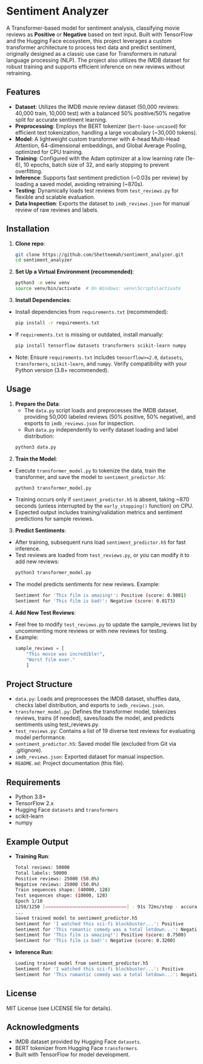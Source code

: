 # Sentiment Analyzer

A Transformer-based model for sentiment analysis, classifying movie reviews as **Positive** or **Negative** based on text input. Built with TensorFlow and the Hugging Face ecosystem, this project leverages a custom transformer architecture to process text data and predict sentiment, originally designed as a classic use case for Transformers in natural language processing (NLP). The project also utilizes the IMDB dataset for robust training and supports efficient inference on new reviews without retraining.

## Features
- **Dataset**: Utilizes the IMDB movie review dataset (50,000 reviews: 40,000 train, 10,000 test) with a balanced 50% positive/50% negative split for accurate sentiment learning.
- **Preprocessing**: Employs the BERT tokenizer (`bert-base-uncased`) for efficient text tokenization, handling a large vocabulary (~30,000 tokens).
- **Model**: A lightweight custom transformer with 4-head Multi-Head Attention, 64-dimensional embeddings, and Global Average Pooling, optimized for CPU training.
- **Training**: Configured with the Adam optimizer at a low learning rate (1e-6), 10 epochs, batch size of 32, and early stopping to prevent overfitting.
- **Inference**: Supports fast sentiment prediction (~0.03s per review) by loading a saved model, avoiding retraining (~870s).
- **Testing**: Dynamically loads test reviews from `test_reviews.py` for flexible and scalable evaluation.
- **Data Inspection**: Exports the dataset to `imdb_reviews.json` for manual review of raw reviews and labels.

## Installation
1. **Clone repo**:
   ```bash
   git clone https://github.com/Shetteemah/sentiment_analyzer.git
   cd sentiment_analyzer

2. **Set Up a Virtual Environment (recommended)**:
    ```bash
    python3 -m venv venv
    source venv/bin/activate  # On Windows: venv\Scripts\activate
    
3. **Install Dependencies**:
- Install dependencies from `requirements.txt` (recommended):
    ```bash
    pip install -r requirements.txt

- If `requirements.txt` is missing or outdated, install manually:
    ```bash
    pip install tensorflow datasets transformers scikit-learn numpy

- Note: Ensure `requirements.txt` includes `tensorflow>=2.0`, `datasets`, `transformers`, `scikit-learn`, and `numpy`. Verify compatibility with your Python version (3.8+ recommended).

## Usage
1. **Prepare the Data**:
    - The `data.py` script loads and preprocesses the IMDB dataset, providing 50,000 labeled reviews (50% positive, 50% negative), and exports to `imdb_reviews.json` for inspection.
    - Run `data.py` independently to verify dataset loading and label distribution:
    ```bash
    python3 data.py

2. **Train the Model**:
- Execute `transformer_model.py` to tokenize the data, train the transformer, and save the model to `sentiment_predictor.h5`:
    ```bash
    python3 transformer_model.py

- Training occurs only if `sentiment_predictor.h5` is absent, taking ~870 seconds (unless interrupted by the `early_stopping()` function) on CPU.
- Expected output includes training/validation metrics and sentiment predictions for sample reviews.

3. **Predict Sentiments**:
- After training, subsequent runs load `sentiment_predictor.h5` for fast inference.
- Test reviews are loaded from `test_reviews.py`, or you can modify it to add new reviews:
    ```bash
    python3 transformer_model.py
- The model predicts sentiments for new reviews. Example:
    ```bash
    Sentiment for 'This film is amazing!': Positive (score: 0.9881)
    Sentiment for 'This film is bad!': Negative (score: 0.0173)

4. **Add New Test Reviews**:
- Feel free to modify `test_reviews.py` to update the sample_reviews list by uncommenting more reviews or with new reviews for testing.
- Example:
    ```python
    sample_reviews = [
        "This movie was incredible!",
        "Worst film ever."
        ]

## Project Structure
- `data.py`: Loads and preprocesses the IMDB dataset, shuffles data, checks label distribution, and exports to `imdb_reviews.json`.
- `transformer_model.py`: Defines the transformer model, tokenizes reviews, trains (if needed), saves/loads the model, and predicts sentiments using test_reviews.py.
- `test_reviews.py`: Contains a list of 19 diverse test reviews for evaluating model performance.
- `sentiment_predictor.h5`: Saved model file (excluded from Git via .gitignore).
- `imdb_reviews.json`: Exported dataset for manual inspection.
- `README.md`: Project documentation (this file).

## Requirements
- Python 3.8+
- TensorFlow 2.x
- Hugging Face `datasets` and `transformers`
- scikit-learn
- numpy

## Example Output
- **Training Run**:
    ```bash
    Total reviews: 50000
    Total labels: 50000
    Positive reviews: 25000 (50.0%)
    Negative reviews: 25000 (50.0%)
    Train sequences shape: (40000, 128)
    Test sequences shape: (10000, 128)
    Epoch 1/10
    1250/1250 [==============================] - 91s 72ms/step - accuracy: 0.7976 - loss: 0.4274 - val_accuracy: 0.8273 - val_loss: 0.3885
    ...
    Saved trained model to sentiment_predictor.h5
    Sentiment for 'I watched this sci-fi blockbuster...': Positive
    Sentiment for 'This romantic comedy was a total letdown...': Negative
    Sentiment for 'This film is amazing!': Positive (score: 0.7500)
    Sentiment for 'This film is bad!': Negative (score: 0.3200)

- **Inference Run**:
    ```bash
    Loading trained model from sentiment_predictor.h5
    Sentiment for 'I watched this sci-fi blockbuster...': Positive
    Sentiment for 'This romantic comedy was a total letdown...': Negative

## License
MIT License (see LICENSE file for details).

## Acknowledgments
- IMDB dataset provided by Hugging Face `datasets`.
- BERT tokenizer from Hugging Face `transformers`.
- Built with TensorFlow for model development.

